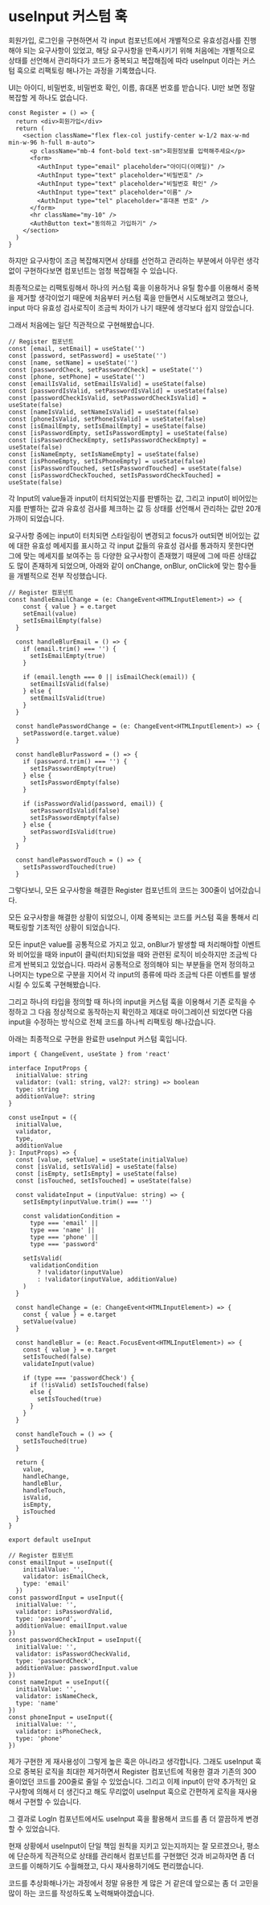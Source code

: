 # useInput 커스텀 훅

회원가입, 로그인을 구현하면서 각 input 컴포넌트에서 개별적으로 유효성검사를 진행해야 되는 요구사항이 있었고, 해당 요구사항을 만족시키기 위해 처음에는 개별적으로 상태를 선언해서 관리하다가 코드가 중복되고 복잡해짐에 따라 useInput 이라는 커스텀 훅으로 리팩토링 해나가는 과정을 기록했습니다.

UI는 아이디, 비밀번호, 비밀번호 확인, 이름, 휴대폰 번호를 받습니다. UI만 보면 정말 복잡할 게 하나도 없습니다.

```tsx
const Register = () => {
  return <div>회원가입</div>
  return (
    <section className="flex flex-col justify-center w-1/2 max-w-md min-w-96 h-full m-auto">
      <p className="mb-4 font-bold text-sm">회원정보를 입력해주세요</p>
      <form>
        <AuthInput type="email" placeholder="아이디(이메일)" />
        <AuthInput type="text" placeholder="비밀번호" />
        <AuthInput type="text" placeholder="비밀번호 확인" />
        <AuthInput type="text" placeholder="이름" />
        <AuthInput type="tel" placeholder="휴대폰 번호" />
      </form>
      <hr className="my-10" />
      <AuthButton text="동의하고 가입하기" />
    </section>
  )
}
```

하지만 요구사항이 조금 복잡해지면서 상태를 선언하고 관리하는 부분에서 아무런 생각없이 구현하다보면 컴포넌트는 엄청 복잡해질 수 있습니다.

최종적으로는 리팩토링해서 하나의 커스텀 훅을 이용하거나 유틸 함수를 이용해서 중복을 제거할 생각이었기 때문에 처음부터 커스텀 훅을 만들면서 시도해보려고 했으나, input 마다 유효성 검사로직이 조금씩 차이가 나기 때문에 생각보다 쉽지 않았습니다. 

그래서 처음에는 일단 직관적으로 구현해봤습니다.

```tsx
// Register 컴포넌트
const [email, setEmail] = useState('')
const [password, setPassword] = useState('')
const [name, setName] = useState('')
const [passwordCheck, setPasswordCheck] = useState('')
const [phone, setPhone] = useState('')
const [emailIsValid, setEmailIsValid] = useState(false)
const [passwordIsValid, setPasswordIsValid] = useState(false)
const [passwordCheckIsValid, setPasswordCheckIsValid] = useState(false)
const [nameIsValid, setNameIsValid] = useState(false)
const [phoneIsValid, setPhoneIsValid] = useState(false)
const [isEmailEmpty, setIsEmailEmpty] = useState(false)
const [isPasswordEmpty, setIsPasswordEmpty] = useState(false)
const [isPasswordCheckEmpty, setIsPasswordCheckEmpty] = useState(false)
const [isNameEmpty, setIsNameEmpty] = useState(false)
const [isPhoneEmpty, setIsPhoneEmpty] = useState(false)
const [isPasswordTouched, setIsPasswordTouched] = useState(false)
const [isPasswordCheckTouched, setIsPasswordCheckTouched] = useState(false)
```

각 Input의 value들과 input이 터치되었는지를 판별하는 값, 그리고 input이 비어있는지를 판별하는 값과 유효성 검사를 체크하는 값 등 상태를 선언해서 관리하는 값만 20개 가까이 되었습니다.

요구사항 중에는 input이 터치되면 스타일링이 변경되고 focus가 out되면 비어있는 값에 대한 유효성 메세지를 표시하고 각 input 값들의 유효성 검사를 통과하지 못한다면 그에 맞는 메세지를 보여주는 등 다양한 요구사항이 존재했기 때문에 그에 따른 상태값도 많이 존재하게 되었으며, 아래와 같이 onChange, onBlur, onClick에 맞는 함수들을 개별적으로 전부 작성했습니다. 

```tsx
// Register 컴포넌트
const handleEmailChange = (e: ChangeEvent<HTMLInputElement>) => {
    const { value } = e.target
    setEmail(value)
    setIsEmailEmpty(false)
  }

  const handleBlurEmail = () => {
    if (email.trim() === '') {
      setIsEmailEmpty(true)
    }

    if (email.length === 0 || isEmailCheck(email)) {
      setEmailIsValid(false)
    } else {
      setEmailIsValid(true)
    }
  }

  const handlePasswordChange = (e: ChangeEvent<HTMLInputElement>) => {
    setPassword(e.target.value)
  }

  const handleBlurPassword = () => {
    if (password.trim() === '') {
      setIsPasswordEmpty(true)
    } else {
      setIsPasswordEmpty(false)
    }

    if (isPasswordValid(password, email)) {
      setPasswordIsValid(false)
      setIsPasswordEmpty(false)
    } else {
      setPasswordIsValid(true)
    }
  }

  const handlePasswordTouch = () => {
    setIsPasswordTouched(true)
  }

```

그렇다보니, 모든 요구사항을 해결한 Register 컴포넌트의 코드는 300줄이 넘어갔습니다. 

모든 요구사항을 해결한 상황이 되었으니, 이제 중복되는 코드를 커스텀 훅을 통해서 리팩토링할 기초적인 상황이 되었습니다.

모든 input은 value를 공통적으로 가지고 있고, onBlur가 발생할 때 처리해야할 이벤트와 비어있을 때와 input이 클릭(터치)되었을 때와 관련된 로직이 비슷하지만 조금씩 다르게 반복되고 있었습니다. 따라서 공통적으로 정의해야 되는 부분들을 먼저 정의하고 나머지는 type으로 구분을 지어서 각 input의 종류에 따라 조금씩 다른 이벤트를 발생시킬 수 있도록 구현해봤습니다.

그리고 하나의 타입을 정의할 때 하나의 input을 커스텀 훅을 이용해서 기존 로직을 수정하고 그 다음 정상적으로 동작하는지 확인하고 제대로 마이그레이션 되었다면 다음 input을 수정하는 방식으로 전체 코드를 하나씩 리팩토링 해나갔습니다.

아래는 최종적으로 구현을 완료한 useInput 커스텀 훅입니다.

```tsx
import { ChangeEvent, useState } from 'react'

interface InputProps {
  initialValue: string
  validator: (val1: string, val2?: string) => boolean
  type: string
  additionValue?: string
}

const useInput = ({
  initialValue,
  validator,
  type,
  additionValue
}: InputProps) => {
  const [value, setValue] = useState(initialValue)
  const [isValid, setIsValid] = useState(false)
  const [isEmpty, setIsEmpty] = useState(false)
  const [isTouched, setIsTouched] = useState(false)

  const validateInput = (inputValue: string) => {
    setIsEmpty(inputValue.trim() === '')

    const validationCondition =
      type === 'email' ||
      type === 'name' ||
      type === 'phone' ||
      type === 'password'

    setIsValid(
      validationCondition
        ? !validator(inputValue)
        : !validator(inputValue, additionValue)
    )
  }

  const handleChange = (e: ChangeEvent<HTMLInputElement>) => {
    const { value } = e.target
    setValue(value)
  }

  const handleBlur = (e: React.FocusEvent<HTMLInputElement>) => {
    const { value } = e.target
    setIsTouched(false)
    validateInput(value)

    if (type === 'passwordCheck') {
      if (!isValid) setIsTouched(false)
      else {
        setIsTouched(true)
      }
    }
  }

  const handleTouch = () => {
    setIsTouched(true)
  }

  return {
    value,
    handleChange,
    handleBlur,
    handleTouch,
    isValid,
    isEmpty,
    isTouched
  }
}

export default useInput
```

```tsx
// Register 컴포넌트
const emailInput = useInput({
    initialValue: '',
    validator: isEmailCheck,
    type: 'email'
  })
const passwordInput = useInput({
  initialValue: '',
  validator: isPasswordValid,
  type: 'password',
  additionValue: emailInput.value
})
const passwordCheckInput = useInput({
  initialValue: '',
  validator: isPasswordCheckValid,
  type: 'passwordCheck',
  additionValue: passwordInput.value
})
const nameInput = useInput({
  initialValue: '',
  validator: isNameCheck,
  type: 'name'
})
const phoneInput = useInput({
  initialValue: '',
  validator: isPhoneCheck,
  type: 'phone'
})
```

제가 구현한 게 재사용성이 그렇게 높은 훅은 아니라고 생각합니다. 그래도 useInput 훅으로 중복된 로직을 최대한 제거하면서 Register 컴포넌트에 적용한 결과 기존의 300줄이었던 코드를 200줄로 줄일 수 있었습니다. 그리고 이제 input이 만약 추가적인 요구사항에 의해서 더 생긴다고 해도 무리없이 useInput 훅으로 간편하게 로직을 재사용해서 구현할 수 있습니다.

그 결과로 LogIn 컴포넌트에서도 useInput 훅을 활용해서 코드를 좀 더 깔끔하게 변경할 수 있었습니다.

현재 상황에서 useInput이 단일 책임 원칙을 지키고 있는지까지는 잘 모르겠으나, 평소에 단순하게 직관적으로 상태를 관리해서 컴포넌트를 구현했던 것과 비교하자면 좀 더 코드를 이해하기도 수월해졌고, 다시 재사용하기에도 편리했습니다. 

코드를 추상화해나가는 과정에서 정말 유용한 게 많은 거 같은데 앞으로는 좀 더 고민을 많이 하는 코드를 작성하도록 노력해봐야겠습니다.